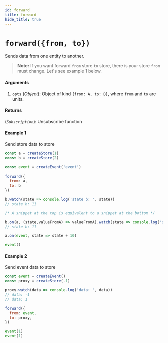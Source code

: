 ```yaml
---
id: forward
title: forward
hide_title: true
---
```


# `forward({from, to})`

Sends data from one entity to another.

> **Note:** If you want forward  `from` store `to` store, there is your store `from` must change. Let's see example 1 below.

#### Arguments

1. `opts` (_Object_): Object of kind `{from: A, to: B}`, where `from` and `to` are units.

#### Returns

(_`Subscription`_): Unsubscribe function

#### Example 1

Send store data to store

```js try
const a = createStore(1)
const b = createStore(2)

const event = createEvent('event')

forward({
  from: a,
  to: b
})

b.watch(state => console.log('state b: ', state))
// state b: 11

/* A snippet at the top is equivalent to a snippet at the bottom */

b.on(a, (state,valueFromA) => valueFromA).watch(state => console.log('state b: ', state))
// state b: 11

a.on(event, state => state + 10)

event()
```

#### Example 2

Send event data to store

```js try
const event = createEvent()
const proxy = createStore(-1)

proxy.watch(data => console.log('data: ', data))
// data: -1
// data: 1

forward({
  from: event,
  to: proxy,
})

event(1)
event(1)
```
